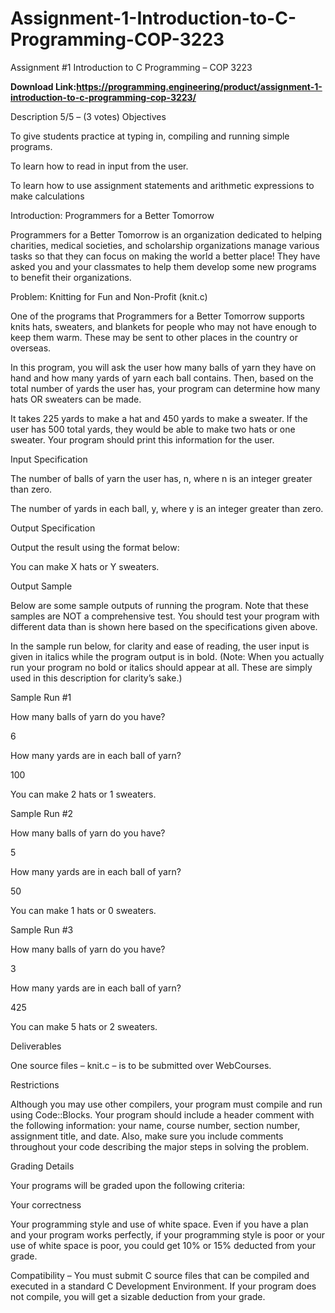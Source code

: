 # Assignment-1-Introduction-to-C-Programming-COP-3223
Assignment #1 Introduction to C Programming – COP 3223

**Download Link:https://programming.engineering/product/assignment-1-introduction-to-c-programming-cop-3223/**


Description
5/5 – (3 votes)
Objectives

To give students practice at typing in, compiling and running simple programs.

To learn how to read in input from the user.

To learn how to use assignment statements and arithmetic expressions to make calculations

Introduction: Programmers for a Better Tomorrow

Programmers for a Better Tomorrow is an organization dedicated to helping charities, medical societies, and scholarship organizations manage various tasks so that they can focus on making the world a better place! They have asked you and your classmates to help them develop some new programs to benefit their organizations.

Problem: Knitting for Fun and Non-Profit (knit.c)

One of the programs that Programmers for a Better Tomorrow supports knits hats, sweaters, and blankets for people who may not have enough to keep them warm. These may be sent to other places in the country or overseas.

In this program, you will ask the user how many balls of yarn they have on hand and how many yards of yarn each ball contains. Then, based on the total number of yards the user has, your program can determine how many hats OR sweaters can be made.

It takes 225 yards to make a hat and 450 yards to make a sweater. If the user has 500 total yards, they would be able to make two hats or one sweater. Your program should print this information for the user.

Input Specification

The number of balls of yarn the user has, n, where n is an integer greater than zero.

The number of yards in each ball, y, where y is an integer greater than zero.

Output Specification

Output the result using the format below:

You can make X hats or Y sweaters.

Output Sample

Below are some sample outputs of running the program. Note that these samples are NOT a comprehensive test. You should test your program with different data than is shown here based on the specifications given above.

In the sample run below, for clarity and ease of reading, the user input is given in italics while the program output is in bold. (Note: When you actually run your program no bold or italics should appear at all. These are simply used in this description for clarity’s sake.)

Sample Run #1

How many balls of yarn do you have?

6

How many yards are in each ball of yarn?

100

You can make 2 hats or 1 sweaters.

Sample Run #2

How many balls of yarn do you have?

5

How many yards are in each ball of yarn?

50

You can make 1 hats or 0 sweaters.

Sample Run #3

How many balls of yarn do you have?

3

How many yards are in each ball of yarn?

425

You can make 5 hats or 2 sweaters.

Deliverables

One source files – knit.c – is to be submitted over WebCourses.

Restrictions

Although you may use other compilers, your program must compile and run using Code::Blocks. Your program should include a header comment with the following information: your name, course number, section number, assignment title, and date. Also, make sure you include comments throughout your code describing the major steps in solving the problem.

Grading Details

Your programs will be graded upon the following criteria:

Your correctness

Your programming style and use of white space. Even if you have a plan and your program works perfectly, if your programming style is poor or your use of white space is poor, you could get 10% or 15% deducted from your grade.

Compatibility – You must submit C source files that can be compiled and executed in a standard C Development Environment. If your program does not compile, you will get a sizable deduction from your grade.

